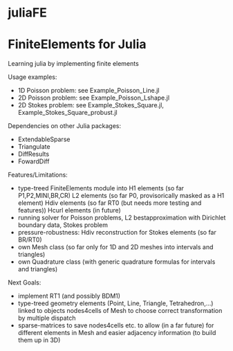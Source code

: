 # juliaFE
FiniteElements for Julia
=========================

Learning julia by implementing finite elements

Usage examples:
- 1D Poisson problem: see Example_Poisson_Line.jl
- 2D Poisson problem: see Example_Poisson_Lshape.jl
- 2D Stokes problem: see Example_Stokes_Square.jl, Example_Stokes_Square_probust.jl


Dependencies on other Julia packages:
- ExtendableSparse
- Triangulate
- DiffResults
- FowardDiff


Features/Limitations:
- type-treed FiniteElements module into
    H1 elements (so far P1,P2,MINI,BR,CR)
    L2 elements (so far P0, provisorically masked as a H1 element)
    Hdiv elements (so far RT0 (but needs more testing and features))
    Hcurl elements (in future)
- running solver for Poisson problems, L2 bestapproximation with Dirichlet boundary data, Stokes problem
- pressure-robustness: Hdiv reconstruction for Stokes elements (so far BR/RT0)
- own Mesh class (so far only for 1D and 2D meshes into intervals and triangles)
- own Quadrature class (with generic quadrature formulas for intervals and triangles)


Next Goals:
- implement RT1 (and possibly BDM1)
- type-treed geometry elements (Point, Line, Triangle, Tetrahedron,...) linked
to objects nodes4cells of Mesh to choose correct transformation by multiple dispatch
- sparse-matrices to save nodes4cells etc. to allow (in a far future) for different elements in Mesh and easier
adjacency information (to build them up in 3D)


